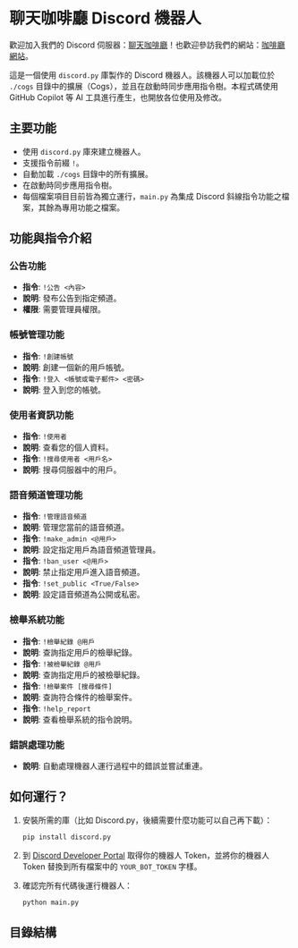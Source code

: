 # 聊天咖啡廳 Discord 機器人

歡迎加入我們的 Discord 伺服器：[聊天咖啡廳](https://discord.gg/VzdeVzHfxB)！也歡迎參訪我們的網站：[咖啡廳網站](https://www.coffeeshoptw.com/)。

這是一個使用 `discord.py` 庫製作的 Discord 機器人。該機器人可以加載位於 `./cogs` 目錄中的擴展（Cogs），並且在啟動時同步應用指令樹。本程式碼使用 GitHub Copilot 等 AI 工具進行產生，也開放各位使用及修改。

## 主要功能

- 使用 `discord.py` 庫來建立機器人。
- 支援指令前綴 `!`。
- 自動加載 `./cogs` 目錄中的所有擴展。
- 在啟動時同步應用指令樹。
- 每個檔案項目目前皆為獨立運行，`main.py` 為集成 Discord 斜線指令功能之檔案，其餘為專用功能之檔案。

## 功能與指令介紹

### 公告功能
- **指令**: `!公告 <內容>`
- **說明**: 發布公告到指定頻道。
- **權限**: 需要管理員權限。

### 帳號管理功能
- **指令**: `!創建帳號`
- **說明**: 創建一個新的用戶帳號。
- **指令**: `!登入 <帳號或電子郵件> <密碼>`
- **說明**: 登入到您的帳號。

### 使用者資訊功能
- **指令**: `!使用者`
- **說明**: 查看您的個人資料。
- **指令**: `!搜尋使用者 <用戶名>`
- **說明**: 搜尋伺服器中的用戶。

### 語音頻道管理功能
- **指令**: `!管理語音頻道`
- **說明**: 管理您當前的語音頻道。
- **指令**: `!make_admin <@用戶>`
- **說明**: 設定指定用戶為語音頻道管理員。
- **指令**: `!ban_user <@用戶>`
- **說明**: 禁止指定用戶進入語音頻道。
- **指令**: `!set_public <True/False>`
- **說明**: 設定語音頻道為公開或私密。

### 檢舉系統功能
- **指令**: `!檢舉紀錄 @用戶`
- **說明**: 查詢指定用戶的檢舉紀錄。
- **指令**: `!被檢舉紀錄 @用戶`
- **說明**: 查詢指定用戶的被檢舉紀錄。
- **指令**: `!檢舉案件 [搜尋條件]`
- **說明**: 查詢符合條件的檢舉案件。
- **指令**: `!help_report`
- **說明**: 查看檢舉系統的指令說明。

### 錯誤處理功能
- **說明**: 自動處理機器人運行過程中的錯誤並嘗試重連。

## 如何運行？

1. 安裝所需的庫（比如 Discord.py，後續需要什麼功能可以自己再下載）：
    ```bash
    pip install discord.py
    ```

2. 到 [Discord Developer Portal](https://discord.com/developers/applications) 取得你的機器人 Token，並將你的機器人 Token 替換到所有檔案中的 `YOUR_BOT_TOKEN` 字樣。

3. 確認完所有代碼後運行機器人：
    ```bash
    python main.py
    ```

## 目錄結構
